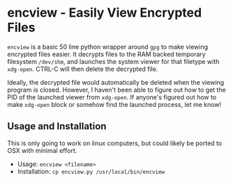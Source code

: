 # encview - Easily View Encrypted Files

`encview` is a basic 50 line python wrapper around `gpg` to make viewing encrypted files easier.
It decrypts files to the RAM backed temporary filesystem `/dev/shm`, and launches
the system viewer for that filetype with `xdg-open`. CTRL-C will then delete the decrypted file.

Ideally, the decrypted file would automatically be deleted when the viewing program is closed.
However, I haven't been able to figure out how to get the PID of the launched viewer from `xdg-open`.
If anyone's figured out how to make `xdg-open` block or somehow find the launched process, let me know!

## Usage and Installation

This is only going to work on linux computers, but could likely be ported to OSX with minimal effort.

- Usage: `encview <filename>`
- Installation: `cp encview.py /usr/local/bin/encview`
